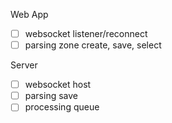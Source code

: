 Web App
- [ ] websocket listener/reconnect
- [ ] parsing zone create, save, select

Server
- [ ] websocket host
- [ ] parsing save
- [ ] processing queue